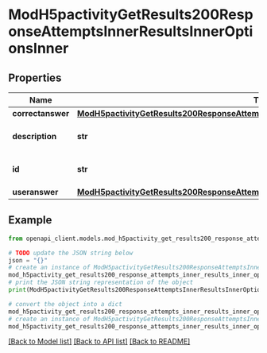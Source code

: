 # ModH5pactivityGetResults200ResponseAttemptsInnerResultsInnerOptionsInner


## Properties

Name | Type | Description | Notes
------------ | ------------- | ------------- | -------------
**correctanswer** | [**ModH5pactivityGetResults200ResponseAttemptsInnerResultsInnerOptionsInnerCorrectanswer**](ModH5pactivityGetResults200ResponseAttemptsInnerResultsInnerOptionsInnerCorrectanswer.md) |  | [optional] 
**description** | **str** | Option description | [optional] [default to 'null']
**id** | **str** | Option string identifier | [optional] [default to 'null']
**useranswer** | [**ModH5pactivityGetResults200ResponseAttemptsInnerResultsInnerOptionsInnerUseranswer**](ModH5pactivityGetResults200ResponseAttemptsInnerResultsInnerOptionsInnerUseranswer.md) |  | [optional] 

## Example

```python
from openapi_client.models.mod_h5pactivity_get_results200_response_attempts_inner_results_inner_options_inner import ModH5pactivityGetResults200ResponseAttemptsInnerResultsInnerOptionsInner

# TODO update the JSON string below
json = "{}"
# create an instance of ModH5pactivityGetResults200ResponseAttemptsInnerResultsInnerOptionsInner from a JSON string
mod_h5pactivity_get_results200_response_attempts_inner_results_inner_options_inner_instance = ModH5pactivityGetResults200ResponseAttemptsInnerResultsInnerOptionsInner.from_json(json)
# print the JSON string representation of the object
print(ModH5pactivityGetResults200ResponseAttemptsInnerResultsInnerOptionsInner.to_json())

# convert the object into a dict
mod_h5pactivity_get_results200_response_attempts_inner_results_inner_options_inner_dict = mod_h5pactivity_get_results200_response_attempts_inner_results_inner_options_inner_instance.to_dict()
# create an instance of ModH5pactivityGetResults200ResponseAttemptsInnerResultsInnerOptionsInner from a dict
mod_h5pactivity_get_results200_response_attempts_inner_results_inner_options_inner_from_dict = ModH5pactivityGetResults200ResponseAttemptsInnerResultsInnerOptionsInner.from_dict(mod_h5pactivity_get_results200_response_attempts_inner_results_inner_options_inner_dict)
```
[[Back to Model list]](../README.md#documentation-for-models) [[Back to API list]](../README.md#documentation-for-api-endpoints) [[Back to README]](../README.md)


